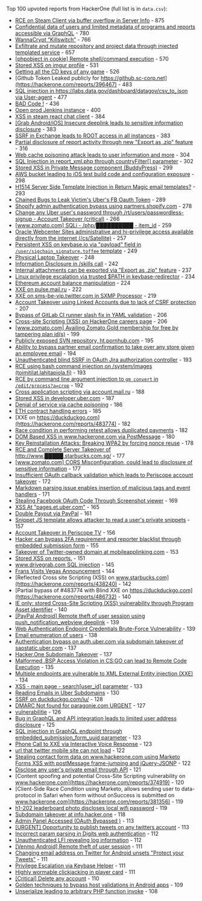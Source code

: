 Top 100 upvoted reports from HackerOne (full list is in `data.csv`):

- [RCE on Steam Client via buffer overflow in Server Info](https://hackerone.com/reports/470520) - 875
- [Confidential data of users and limited metadata of programs and reports accessible via GraphQL](https://hackerone.com/reports/489146) - 780
- [WannaCrypt “Killswitch”](https://hackerone.com/reports/228648) - 766
- [Exfiltrate and mutate repository and project data through injected templated service](https://hackerone.com/reports/446585) - 657
- [[phpobject in cookie] Remote shell/command execution](https://hackerone.com/reports/141956) - 570
- [Stored XSS on imgur profile](https://hackerone.com/reports/484434) - 531
- [Getting all the CD keys of any game](https://hackerone.com/reports/391217) - 526
- [Github Token Leaked publicly for https://github.sc-corp.net](https://hackerone.com/reports/396467) - 483
- [SQL injection in https://labs.data.gov/dashboard/datagov/csv_to_json via User-agent](https://hackerone.com/reports/297478) - 477
- [BAD Code !](https://hackerone.com/reports/180074) - 436
- [Open prod Jenkins instance](https://hackerone.com/reports/231460) - 400
- [XSS in steam react chat client](https://hackerone.com/reports/409850) - 384
- [[Grab Android/iOS] Insecure deeplink leads to sensitive information disclosure](https://hackerone.com/reports/401793) - 383
- [SSRF in Exchange leads to ROOT access in all instances](https://hackerone.com/reports/341876) - 383
- [Partial disclosure of report activity through new "Export as .zip" feature](https://hackerone.com/reports/182358) - 316
- [Web cache poisoning attack leads to user information and more](https://hackerone.com/reports/492841) - 304
- [SQL Injection in report_xml.php through countryFilter[] parameter](https://hackerone.com/reports/383127) - 302
- [Stored XSS in Private Message component (BuddyPress)](https://hackerone.com/reports/487081) - 299
- [AWS bucket leading to iOS test build code and configuration exposure](https://hackerone.com/reports/404822) - 298
- [H1514 Server Side Template Injection in Return Magic email templates?](https://hackerone.com/reports/423541) - 293
- [Chained Bugs to Leak Victim's Uber's FB Oauth Token](https://hackerone.com/reports/202781) - 289
- [Shopify admin authentication bypass using partners.shopify.com](https://hackerone.com/reports/270981) - 278
- [Change any Uber user's password through /rt/users/passwordless-signup - Account Takeover (critical)](https://hackerone.com/reports/143717) - 266
- [[www.zomato.com] SQLi - /php/██████████ - item_id](https://hackerone.com/reports/403616) - 259
- [Oracle Webcenter Sites administrative and hi-privilege access available directly from the internet (/cs/Satellite)](https://hackerone.com/reports/170532) - 257
- [Persistent XSS on keybase.io via "payload" field in `/user/sigchain_signature.toffee` template](https://hackerone.com/reports/245296) - 249
- [Physical Laptop Takeover](https://hackerone.com/reports/393615) - 248
- [Information Disclosure in /skills call](https://hackerone.com/reports/188719) - 242
- [Internal attachments can be exported via "Export as .zip" feature](https://hackerone.com/reports/186230) - 237
- [Linux privilege escalation via trusted $PATH in keybase-redirector](https://hackerone.com/reports/426944) - 234
- [Ethereum account balance manipulation](https://hackerone.com/reports/300748) - 224
- [XXE on pulse.mail.ru](https://hackerone.com/reports/505947) - 222
- [XXE on sms-be-vip.twitter.com in SXMP Processor](https://hackerone.com/reports/248668) - 219
- [Account Takeover using Linked Accounts due to lack of CSRF protection](https://hackerone.com/reports/463330) - 207
- [Bypass of GitLab CI runner slash fix in YAML validation](https://hackerone.com/reports/409395) - 206
- [Cross-site Scripting (XSS) on HackerOne careers page](https://hackerone.com/reports/474656) - 206
- [[www.zomato.com] Availing Zomato Gold membership for free by tampering plan id(s)](https://hackerone.com/reports/511044) - 199
- [Publicly exposed SVN repository, ht.pornhub.com](https://hackerone.com/reports/72243) - 195
- [Ability to bypass partner email confirmation to take over any store given an employee email](https://hackerone.com/reports/300305) - 194
- [Unauthenticated blind SSRF in OAuth Jira authorization controller](https://hackerone.com/reports/398799) - 193
- [RCE using bash command injection on /system/images (toimitilat.lahitapiola.fi)](https://hackerone.com/reports/303061) - 193
- [RCE by command line argument injection to `gm convert` in `/edit/process?a=crop`](https://hackerone.com/reports/212696) - 192
- [Cross application scripting via account.mail.ru](https://hackerone.com/reports/470380) - 188
- [Stored XSS in developer.uber.com](https://hackerone.com/reports/131450) - 187
- [Denial of service via cache poisoning](https://hackerone.com/reports/409370) - 186
- [ETH contract handling errors](https://hackerone.com/reports/328526) - 185
- [XXE on https://duckduckgo.com](https://hackerone.com/reports/483774) - 182
- [Race condition in performing retest allows duplicated payments](https://hackerone.com/reports/429026) - 182
- [DOM Based XSS in www.hackerone.com via PostMessage](https://hackerone.com/reports/398054) - 180
- [Key Reinstallation Attacks: Breaking WPA2 by forcing nonce reuse](https://hackerone.com/reports/286740) - 178
- [RCE and Complete Server Takeover of http://www.█████.starbucks.com.sg/](https://hackerone.com/reports/502758) - 177
- [[www.zomato.com] CORS Misconfiguration, could lead to disclosure of sensitive information](https://hackerone.com/reports/426165) - 177
- [Insufficient OAuth callback validation which leads to Periscope account takeover](https://hackerone.com/reports/110293) - 172
- [Markdown parsing issue enables insertion of malicious tags and event handlers](https://hackerone.com/reports/299728) - 171
- [Stealing Facebook OAuth Code Through Screenshot viewer](https://hackerone.com/reports/488269) - 169
- [XSS At "pages.et.uber.com"](https://hackerone.com/reports/156098) - 165
- [Double Payout via PayPal](https://hackerone.com/reports/307239) - 161
- [Snippet JS template allows attacker to read a user's private snippets](https://hackerone.com/reports/348443) - 157
- [Account Takeover in Periscope TV](https://hackerone.com/reports/317476) - 156
- [Hacker can bypass 2FA requirement and reporter blacklist through embedded submission form](https://hackerone.com/reports/418767) - 155
- [Takeover of Twitter-owned domain at mobileapplinking.com](https://hackerone.com/reports/321699) - 153
- [Stored XSS on reports.](https://hackerone.com/reports/485748) - 151
- [www.drivegrab.com SQL injection](https://hackerone.com/reports/273946) - 145
- [Frans Visits Vegas Announcement](https://hackerone.com/reports/251747) - 144
- [Reflected Cross site Scripting (XSS) on www.starbucks.com](https://hackerone.com/reports/438240) - 142
- [Partial bypass of #483774 with Blind XXE on https://duckduckgo.com](https://hackerone.com/reports/486732) - 140
- [IE only: stored Cross-Site Scripting (XSS) vulnerability through Program Asset identifier](https://hackerone.com/reports/449351) - 140
- [[PayPal Android] Remote theft of user session using push_notification_webview deeplink](https://hackerone.com/reports/424443) - 139
- [Web Authentication Endpoint Credentials Brute-Force Vulnerability](https://hackerone.com/reports/127844) - 139
- [Email enumeration of users](https://hackerone.com/reports/221869) - 138
- [Authentication bypass on auth.uber.com via subdomain takeover of saostatic.uber.com](https://hackerone.com/reports/219205) - 137
- [Hacker.One Subdomain Takeover](https://hackerone.com/reports/159156) - 137
- [Malformed .BSP Access Violation in CS:GO can lead to Remote Code Execution](https://hackerone.com/reports/351014) - 135
- [Multiple endpoints are vulnerable to XML External Entity injection (XXE)](https://hackerone.com/reports/72272) - 134
- [XSS - main page - search[user_id] parameter](https://hackerone.com/reports/477771) - 133
- [Reading Emails in Uber Subdomains](https://hackerone.com/reports/156536) - 130
- [SSRF on duckduckgo.com/iu/](https://hackerone.com/reports/398641) - 128
- [DMARC Not found for paragonie.com URGENT](https://hackerone.com/reports/179828) - 127
- [vulnerabilitie](https://hackerone.com/reports/137723) - 126
- [Bug in GraphQL and API integration leads to limited user address disclosure](https://hackerone.com/reports/473742) - 125
- [SQL injection in GraphQL endpoint through embedded_submission_form_uuid parameter](https://hackerone.com/reports/435066) - 123
- [Phone Call to XXE via Interactive Voice Response](https://hackerone.com/reports/395296) - 123
- [url that twitter mobile site can not load](https://hackerone.com/reports/500686) - 122
- [Stealing contact form data on www.hackerone.com using Marketo Forms XSS with postMessage frame-jumping and jQuery-JSONP](https://hackerone.com/reports/207042) - 122
- [Disclose any user's private email through API](https://hackerone.com/reports/196655) - 121
- [Content spoofing and potential Cross-Site Scripting vulnerability on www.hackerone.com](https://hackerone.com/reports/374919) - 120
- [Client-Side Race Condition using Marketo, allows sending user to data-protocol in Safari when form without onSuccess is submitted on www.hackerone.com](https://hackerone.com/reports/381356) - 119
- [h1-202 leaderboard photo discloses local wifi password](https://hackerone.com/reports/329798) - 119
- [Subdomain takeover at info.hacker.one](https://hackerone.com/reports/202767) - 118
- [Admin Panel Accessed (OAuth Bypassed )](https://hackerone.com/reports/294911) - 113
- [[URGENT] Opportunity to publish tweets on any twitters account](https://hackerone.com/reports/208978) - 113
- [Incorrect param parsing in Digits web authentication](https://hackerone.com/reports/126522) - 112
- [Unauthenticated LFI revealing log information](https://hackerone.com/reports/272578) - 112
- [[Venmo Android] Remote theft of user session](https://hackerone.com/reports/401940) - 111
- [Changing email address on Twitter for Android unsets "Protect your Tweets"](https://hackerone.com/reports/472013) - 111
- [Privilege Escalation via Keybase Helper](https://hackerone.com/reports/397478) - 111
- [Highly wormable clickjacking in player card](https://hackerone.com/reports/85624) - 111
- [[Critical] Delete any account](https://hackerone.com/reports/158872) - 110
- [Golden techniques to bypass host validations in Android apps](https://hackerone.com/reports/431002) - 109
- [Unserialize leading to arbitrary PHP function invoke](https://hackerone.com/reports/210741) - 108
